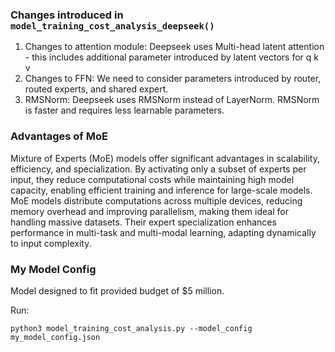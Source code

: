 ### Changes introduced in `model_training_cost_analysis_deepseek()`
1. Changes to attention module: Deepseek uses Multi-head latent attention - this includes additional parameter introduced by latent vectors for q k v
2. Changes to FFN: We need to consider parameters introduced by router, routed experts, and shared expert.
3. RMSNorm: Deepseek uses RMSNorm instead of LayerNorm. RMSNorm is faster and requires less learnable parameters.
   
### Advantages of MoE
Mixture of Experts (MoE) models offer significant advantages in scalability, efficiency, and specialization. By activating only a subset of experts per input, they reduce computational costs while maintaining high model capacity, enabling efficient training and inference for large-scale models. MoE models distribute computations across multiple devices, reducing memory overhead and improving parallelism, making them ideal for handling massive datasets. Their expert specialization enhances performance in multi-task and multi-modal learning, adapting dynamically to input complexity.

### My Model Config
Model designed to fit provided budget of $5 million.

Run: 
```
python3 model_training_cost_analysis.py --model_config my_model_config.json
```